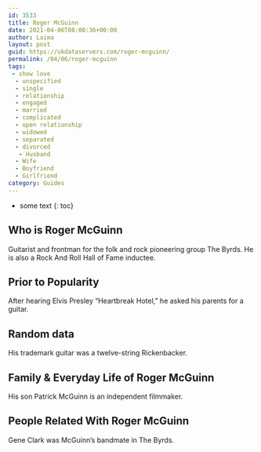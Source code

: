 ```yaml
---
id: 3533
title: Roger McGuinn
date: 2021-04-06T08:00:36+00:00
author: Laima
layout: post
guid: https://ukdataservers.com/roger-mcguinn/
permalink: /04/06/roger-mcguinn
tags:
 - show love
  - unspecified
  - single
  - relationship
  - engaged
  - married
  - complicated
  - open relationship
  - widowed
  - separated
  - divorced
   - Husband
  - Wife
  - Boyfriend
  - Girlfriend
category: Guides
---
```


* some text
{: toc}


## Who is Roger McGuinn
                  
                  
                  
Guitarist and frontman for the folk and rock pioneering group The Byrds. He is also a Rock And Roll Hall of Fame inductee.
                  
              
            
              
            
                
                
                
## Prior to Popularity
                  
                  
                  
After hearing Elvis Presley &#8220;Heartbreak Hotel,&#8221; he asked his parents for a guitar.
                  
              
            
              
            
                
                
                
## Random data
                  
                  
                  
His trademark guitar was a twelve-string Rickenbacker.
                  
              
            
              
            
                
                
                
## Family & Everyday Life of Roger McGuinn
                  
                  
                  
His son Patrick McGuinn is an independent filmmaker.
                  
              
            
              
            
                
                
                
## People Related With Roger McGuinn
                  
                  
                  
Gene Clark was McGuinn&#8217;s bandmate in The Byrds.
                  
              
            
              
            
                
              
            
              
              
            
            
              
            
          
          
          